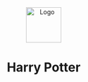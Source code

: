 <div align="center">
  <img src="./App_screenshots/magicBook.png" alt="Logo" width="80"/>
  <h1>Harry Potter</h1>
</div>
